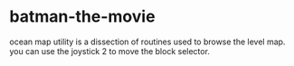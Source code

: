 # batman-the-movie
ocean map utility is a dissection of routines used to browse the level map.
you can use the joystick 2 to move the block selector.


